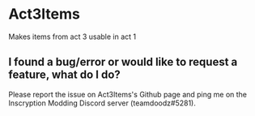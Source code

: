 # Act3Items
Makes items from act 3 usable in act 1

## I found a bug/error or would like to request a feature, what do I do?
Please report the issue on Act3Items's Github page and ping me on the Inscryption Modding Discord server (teamdoodz#5281).